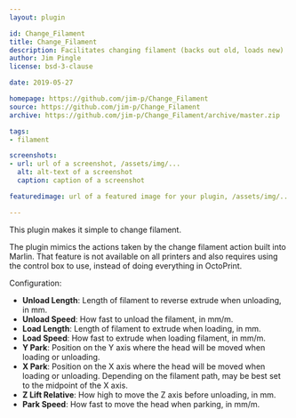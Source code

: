 ```yaml
---
layout: plugin

id: Change_Filament
title: Change_Filament
description: Facilitates changing filament (backs out old, loads new)
author: Jim Pingle
license: bsd-3-clause

date: 2019-05-27

homepage: https://github.com/jim-p/Change_Filament
source: https://github.com/jim-p/Change_Filament
archive: https://github.com/jim-p/Change_Filament/archive/master.zip

tags:
- filament

screenshots:
- url: url of a screenshot, /assets/img/...
  alt: alt-text of a screenshot
  caption: caption of a screenshot

featuredimage: url of a featured image for your plugin, /assets/img/...

---
```


This plugin makes it simple to change filament.

The plugin mimics the actions taken by the change filament action built into
Marlin. That feature is not available on all printers and also requires using
the control box to use, instead of doing everything in OctoPrint.

Configuration:

* **Unload Length**: Length of filament to reverse extrude when unloading, in mm.
* **Unload Speed**: How fast to unload the filament, in mm/m.
* **Load Length**: Length of filament to extrude when loading, in mm.
* **Load Speed**: How fast to extrude when loading filament, in mm/m.
* **Y Park**: Position on the Y axis where the head will be moved when loading or unloading.
* **X Park**: Position on the X axis where the head will be moved when loading or unloading. Depending on the filament path, may be best set to the midpoint of the X axis.
* **Z Lift Relative**: How high to move the Z axis before unloading, in mm.
* **Park Speed**: How fast to move the head when parking, in mm/m.
